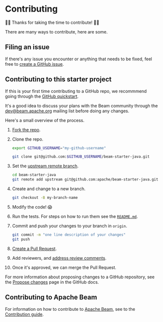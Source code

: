 # Contributing

🎉🎊 Thanks for taking the time to contribute! 🎉🎊

There are many ways to contribute, here are some.

## Filing an issue

If there's any issue you encounter or anything that needs to be fixed, feel free to [create a GitHub issue](https://github.com/apache/beam-starter-java/issues).

## Contributing to this starter project

If this is your first time contributing to a GitHub repo,
we recommmend going through the
[GitHub quickstart](https://docs.github.com/en/get-started/quickstart/hello-world).

It's a good idea to discuss your plans with the Beam community through the dev@beam.apache.org mailing list before doing any changes.

Here's a small overview of the process.

1. [Fork the repo](https://docs.github.com/en/get-started/quickstart/fork-a-repo).

1. Clone the repo.

    ```sh
    export GITHUB_USERNAME="my-github-username"

    git clone git@github.com:$GITHUB_USERNAME/beam-starter-java.git
    ```

1. Set the [upstream remote branch](https://docs.github.com/en/pull-requests/collaborating-with-pull-requests/working-with-forks/configuring-a-remote-for-a-fork).

    ```sh
    cd beam-starter-java
    git remote add upstream git@github.com:apache/beam-starter-java.git
    ```

1. Create and change to a new branch.

    ```sh
    git checkout -B my-branch-name
    ```

1. Modify the code! 😱

1. Run the tests. For steps on how to run them see the [`README.md`](README.md).

1. Commit and push your changes to your branch in `origin`.

    ```sh
    git commit -m "one line description of your changes"
    git push
    ```

1. [Create a Pull Request](https://docs.github.com/en/pull-requests/collaborating-with-pull-requests/proposing-changes-to-your-work-with-pull-requests/creating-a-pull-request).

1. Add reviewers, and [address review comments](https://docs.github.com/en/pull-requests/collaborating-with-pull-requests/reviewing-changes-in-pull-requests).

1. Once it's approved, we can merge the Pull Request.

For more information about proposing changes to a GitHub repository, see the
[Propose changes](https://docs.github.com/en/pull-requests/collaborating-with-pull-requests/proposing-changes-to-your-work-with-pull-requests/about-branches)
page in the GitHub docs.

## Contributing to Apache Beam

For information on how to contribute to
[Apache Beam](https://github.com/apache/beam), see to the
[Contribution guide](https://beam.apache.org/contribute/).
